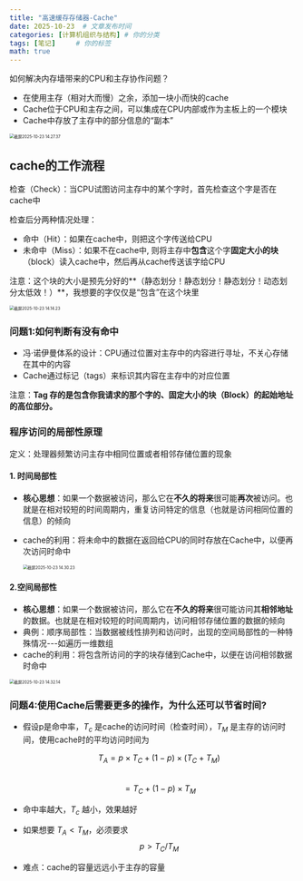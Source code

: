 ```yaml
---
title: "高速缓存存储器-Cache"
date: 2025-10-23  # 文章发布时间
categories: [计算机组织与结构] # 你的分类
tags: [笔记]     # 你的标签
math: true
---
```


如何解决内存墙带来的CPU和主存协作问题？

- 在使用主存（相对大而慢）之余，添加一块小而快的cache
- Cache位于CPU和主存之间，可以集成在CPU内部或作为主板上的一个模块
- Cache中存放了主存中的部分信息的“副本”

<img src="https://cdn.jsdelivr.net/gh/HEYWEEN/images@main/images%E6%88%AA%E5%B1%8F2025-10-23%2014.27.37.png" alt="截屏2025-10-23 14.27.37" style="zoom:50%;" />

## cache的工作流程

检查（Check）：当CPU试图访问主存中的某个字时，首先检查这个字是否在cache中

检查后分两种情况处理：

- 命中（Hit）：如果在cache中，则把这个字传送给CPU
- 未命中（Miss）：如果不在cache中, 则将主存中**包含**这个字**固定大小的块**（block）读入cache中，然后再从cache传送该字给CPU

注意：这个块的大小是预先分好的**（静态划分！静态划分！静态划分！动态划分太低效！）**，我想要的字仅仅是“包含”在这个块里

<img src="https://cdn.jsdelivr.net/gh/HEYWEEN/images@main/images%E6%88%AA%E5%B1%8F2025-10-23%2014.14.23.png" alt="截屏2025-10-23 14.14.23" style="zoom:50%;" />

### 问题1:如何判断有没有命中

- 冯·诺伊曼体系的设计：CPU通过位置对主存中的内容进行寻址，不关心存储在其中的内容
- Cache通过标记（tags）来标识其内容在主存中的对应位置

注意：**Tag 存的是包含你我请求的那个字的、固定大小的块（Block）的起始地址的高位部分。**



### 程序访问的局部性原理

定义：处理器频繁访问主存中相同位置或者相邻存储位置的现象

#### 1. 时间局部性

- **核心思想**：如果一个数据被访问，那么它在**不久的将来**很可能**再次**被访问。也就是在相对较短的时间周期内，重复访问特定的信息（也就是访问相同位置的信息）的倾向

- cache的利用：将未命中的数据在返回给CPU的同时存放在Cache中，以便再次访问时命中

  <img src="https://cdn.jsdelivr.net/gh/HEYWEEN/images@main/images%E6%88%AA%E5%B1%8F2025-10-23%2014.30.23.png" alt="截屏2025-10-23 14.30.23" style="zoom:50%;" />

#### 2.空间局部性

- **核心思想**：如果一个数据被访问，那么它在**不久的将来**很可能访问其**相邻地址**的数据。也就是在相对较短的时间周期内，访问相邻存储位置的数据的倾向
- 典例：顺序局部性：当数据被线性排列和访问时，出现的空间局部性的一种特殊情况---如遍历一维数组
- cache的利用：将包含所访问的字的块存储到Cache中，以便在访问相邻数据时命中

<img src="https://cdn.jsdelivr.net/gh/HEYWEEN/images@main/images%E6%88%AA%E5%B1%8F2025-10-23%2014.32.14.png" alt="截屏2025-10-23 14.32.14" style="zoom: 50%;" />

### 问题4:使用Cache后需要更多的操作，为什么还可以节省时间?

- 假设p是命中率，$T_c$ 是cache的访问时间（检查时间），$T_M$ 是主存的访问时间，使用cache时的平均访问时间为
  
  

  $$T_A = p \times T_C + (1 - p) \times (T_C + T_M)$$  
  $$= T_C + (1 - p) \times T_M$$
  
  
  
- 命中率越大，$T_c$ 越小，效果越好

- 如果想要 $T_A < T_M$，必须要求  $$p > T_C / T_M$$
  
- 难点：cache的容量远远小于主存的容量